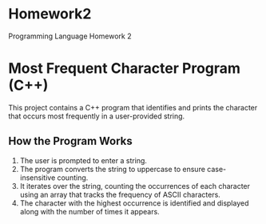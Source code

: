 # Homework2
Programming Language Homework 2 


# Most Frequent Character Program (C++)

This project contains a C++ program that identifies and prints the character that occurs most frequently in a user-provided string.

## How the Program Works

1. The user is prompted to enter a string.
2. The program converts the string to uppercase to ensure case-insensitive counting.
3. It iterates over the string, counting the occurrences of each character using an array that tracks the frequency of ASCII characters.
4. The character with the highest occurrence is identified and displayed along with the number of times it appears.

